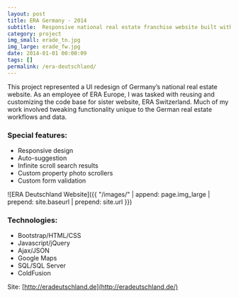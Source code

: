 ```yaml
---
layout: post
title: ERA Germany - 2014
subtitle:  Responsive national real estate franchise website built with Bootstrap
category: project
img_small: erade_tn.jpg
img_large: erade_fw.jpg
date: 2014-01-01 00:00:09
tags: []
permalink: /era-deutschland/
---
```

This project represented a UI redesign of Germany’s national real estate website.  As an employee of ERA Europe, I was tasked with reusing and customizing the code base for sister website, ERA Switzerland. Much of my work involved tweaking functionality unique to the German real estate workflows and data.

### Special features:
* Responsive design
* Auto-suggestion
* Infinite scroll search results
* Custom property photo scrollers  
* Custom form validation

![ERA Deutschland Website]({{ "/images/" | append: page.img_large | prepend: site.baseurl | prepend: site.url  }})

### Technologies:
* Bootstrap/HTML/CSS
* Javascript/jQuery
* Ajax/JSON
* Google Maps
* SQL/SQL Server  
* ColdFusion

Site: [http://eradeutschland.de](http://eradeutschland.de/)
